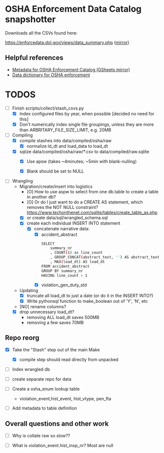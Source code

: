 # OSHA Enforcement Data Catalog snapshotter


Downloads all the CSVs found here:

https://enforcedata.dol.gov/views/data_summary.php ([mirror](https://enforcedata.dol.gov/views/data_summary.php))

## Helpful references

- [Metadata for OSHA Enforcement Catalog (GSheets mirror)](https://docs.google.com/spreadsheets/d/1aHcSXSkPfUITRHE7Khsi-WuHbH2heYFXkb64DCRBiMo/edit#gid=1891906742)
- [Data dictionary for OSHA enforcement](https://docs.google.com/spreadsheets/d/1aHcSXSkPfUITRHE7Khsi-WuHbH2heYFXkb64DCRBiMo/edit#gid=0)


# TODOS

- [ ] Finish scripts/collect/stash_csvs.py
    - [X] Index configured files by year, when possible [decided no need for this]
    - [X] Don't numerically index single file groupings, unless they are more than ARBRITARY_FILE_SIZE_LIMIT, e.g. 20MB
- [ ] Compiling
    - [x] compile stashes into data/compiled/osha/raw
        - [x] normalize ld_dt and load_data to load_dt 
    - [x] sqlize data/compiled/osha/raw/*.csv to data/compiled/raw.sqlite
        - [x] Use apsw (takes ~4minutes; ~5min with blank-nulling)
        - [x] Blank should be set to NULL


- [ ] Wrangling
    - Migration/create/insert into logistics
        - [O] How to use aspw to select from one db.table to create a table in another db?
        - [O] Or do I just want to do a CREATE AS statement, which removes the NOT NULL constraint? https://www.techonthenet.com/sqlite/tables/create_table_as.php
        - [X] or create data/sql/wrangled_schema.sql
        - [X] create each individual INSERT INTO statement
            - [X] concatenate narrative data:
                - [X] accident_abstract
                    ```sh
                    SELECT 
                        summary_nr
                        , COUNT(1) as line_count
                        , GROUP_CONCAT(abstract_text, '') AS abstract_text
                        , MAX(load_dt) AS load_dt
                    FROM accident_abstract
                    GROUP BY summary_nr
                    HAVING line_count > 1
                    ```
                - [X] violation_gen_duty_std

    - Updating
        - [X] truncate all load_dt to just a date (or do it in the INSERT INTO?)
        - [X] Write pythonsql function to make_boolean out of 'Y', 'N', etc
    - [NO] rename columns?
    - [x] drop unnecessary load_dt?
        - removing ALL load_dt saves 500MB
        - removing a few saves 70MB


## Repo reorg

- [X] Take the "Stash" step out of the main Make
    - [X] compile step should read directly from unpacked
- [ ] Index wrangled db

- [ ] create separate repo for data
- [ ] Create a osha_enum lookup table
    - violation_event,hist_event, hist_vtype, pen_fta
- [ ] Add metadata to table definition

## Overall questions and other work

- [ ] Why is collate raw so slow??
- [ ] What is violation_event.hist_insp_nr? Most are null

